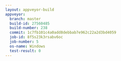 ```yaml
---
layout: appveyor-build
appveyor:
  branch: master
  build-id: 27560485
  build-number: 238
  commit: 1c7fb101c4a0add8debbab7e962c22a2d3bd4059
  job-id: 8f5s23k3rsabv6oc
  job-number: 5
  os-name: Windows
  test-result: 0
---
```

